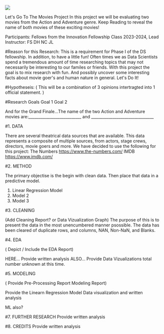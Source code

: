 
<img src=”(C:\Users\deema\Downloads\popcorn-paper-container-movie.jpg)”>


Let's Go To The Movies Project
In this project we will be evaluating two movies from the Action and Adventure genre. Keep Reading to reveal the name of both movies of these exciting movies!

Participants: Fellows from the Innovation Fellowship Class 2023-2024, Lead Instructor: FS
DH
NC
JL

#Reason for this Research: This is a requirement for Phase I of the DS fellowship. 
In addition, to have a little fun! Often times we as Data Scientists spend a tremendous amount of time researching topics that may not necessarily be interesting to our familes or friends. With this project the goal is to mix research with fun. And possibly uncover some interesting facts about movie goer's and human nature in general. Let's Do It!

#Hypotheseis: ( This will be a combination of 3 opinions intertragted into 1 official statement. )

#Research Goals
Goal 1
Goal 2

And for the Grand Finale...The name of the two Action and Adventure movies are:___________________________ and ________________________________

#1. DATA

There are several theatrical data sources that are available. This data represents a composite of multiple sources, from actors, stage crews, directors, movie goers and more. We have decided to use the following for this project: 
The Numbers
https://www.the-numbers.com/
IMDB
https://www.imdb.com/

#2. METHOD

The primary objectise is the begin with clean data. Then place that data in a predictive model.

1. Linear Regression Model
2. Model 2
3. Model 3

#3. CLEANING

(Add Cleaning Report? or Data Vizualization Graph)
The purpose of this is to present the data in the most unencumbered manner psossible. The data has been cleared of duplicate rows, and columns, NAN, Non-NaN, and Blanks.

#4. EDA

( Depict / Include the EDA Report)

HERE... Provide written analysis
ALSO... Provide Data Vizualizations total number unknown at this time.

#5. MODELING

( Provide Pre-Processing Report Modeling Report)

Provide the Linearn Regression Model Data visualization and written analysis

ML also?

#7. FURTHER RESEARCH
Provide written analysis

#8. CREDITS
Provide written analysis











